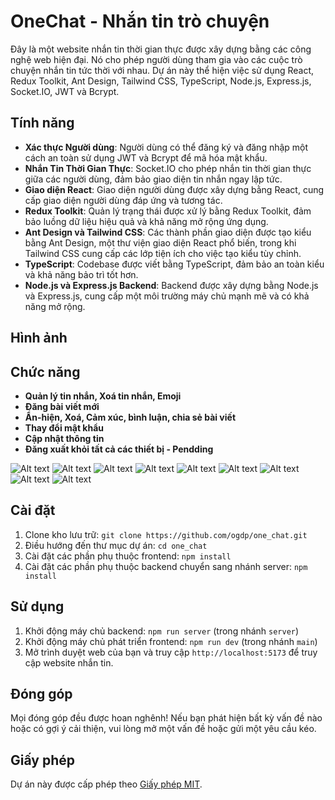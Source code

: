 <!-- ```markdown -->

# OneChat - Nhắn tin trò chuyện

Đây là một website nhắn tin thời gian thực được xây dựng bằng các công nghệ web hiện đại. Nó cho phép người dùng tham gia vào các cuộc trò chuyện nhắn tin tức thời với nhau. Dự án này thể hiện việc sử dụng React, Redux Toolkit, Ant Design, Tailwind CSS, TypeScript, Node.js, Express.js, Socket.IO, JWT và Bcrypt.

## Tính năng

- **Xác thực Người dùng**: Người dùng có thể đăng ký và đăng nhập một cách an toàn sử dụng JWT và Bcrypt để mã hóa mật khẩu.
- **Nhắn Tin Thời Gian Thực**: Socket.IO cho phép nhắn tin thời gian thực giữa các người dùng, đảm bảo giao diện tin nhắn ngay lập tức.
- **Giao diện React**: Giao diện người dùng được xây dựng bằng React, cung cấp giao diện người dùng đáp ứng và tương tác.
- **Redux Toolkit**: Quản lý trạng thái được xử lý bằng Redux Toolkit, đảm bảo luồng dữ liệu hiệu quả và khả năng mở rộng ứng dụng.
- **Ant Design và Tailwind CSS**: Các thành phần giao diện được tạo kiểu bằng Ant Design, một thư viện giao diện React phổ biến, trong khi Tailwind CSS cung cấp các lớp tiện ích cho việc tạo kiểu tùy chỉnh.
- **TypeScript**: Codebase được viết bằng TypeScript, đảm bảo an toàn kiểu và khả năng bảo trì tốt hơn.
- **Node.js và Express.js Backend**: Backend được xây dựng bằng Node.js và Express.js, cung cấp một môi trường máy chủ mạnh mẽ và có khả năng mở rộng.

## Hình ảnh

## Chức năng

- **Quản lý tin nhắn, Xoá tin nhắn, Emoji**
- **Đăng bài viết mới**
- **Ẩn-hiện, Xoá, Cảm xúc, bình luận, chia sẻ bài viết**
- **Thay đổi mật khẩu**
- **Cập nhật thông tin**
- **Đăng xuất khỏi tất cả các thiết bị - Pendding**

![Alt text](https://res.cloudinary.com/dihqzuybm/image/upload/v1716395610/images_noname/ofpvbxbxb38wv2xvlowd.png)
![Alt text](https://res.cloudinary.com/dihqzuybm/image/upload/v1716395920/images_noname/ntdgvcznzzgd8cyqvlrt.png)
![Alt text](https://res.cloudinary.com/dihqzuybm/image/upload/v1716394721/images_noname/f0ciecrrobz1ynqh2tnv.png)
![Alt text](https://res.cloudinary.com/dihqzuybm/image/upload/v1716396168/images_noname/gfhqekq66f2in6rl1nqj.png)
![Alt text](https://res.cloudinary.com/dihqzuybm/image/upload/v1713900247/images_noname/wk9jor09vogogylf1orr.png)
![Alt text](https://res.cloudinary.com/dihqzuybm/image/upload/v1716396275/images_noname/nflrp4mkvoreymoxv54y.png)
![Alt text](https://res.cloudinary.com/dihqzuybm/image/upload/v1715066983/images_noname/oyeeip0zhornqbevibqk.png)
![Alt text](https://res.cloudinary.com/dihqzuybm/image/upload/v1716394610/images_noname/cr8977zuoaacf4ovmrs9.png)
![Alt text](https://res.cloudinary.com/dihqzuybm/image/upload/v1716395024/images_noname/liapxmupnouvd1gp9lnz.png)

## Cài đặt

1. Clone kho lưu trữ: `git clone https://github.com/ogdp/one_chat.git`
2. Điều hướng đến thư mục dự án: `cd one_chat`
3. Cài đặt các phần phụ thuộc frontend: `npm install`
4. Cài đặt các phần phụ thuộc backend chuyển sang nhánh server: `npm install`

## Sử dụng

1. Khởi động máy chủ backend: `npm run server` (trong nhánh `server`)
2. Khởi động máy chủ phát triển frontend: `npm run dev` (trong nhánh `main`)
3. Mở trình duyệt web của bạn và truy cập `http://localhost:5173` để truy cập website nhắn tin.

## Đóng góp

Mọi đóng góp đều được hoan nghênh! Nếu bạn phát hiện bất kỳ vấn đề nào hoặc có gợi ý cải thiện, vui lòng mở một vấn đề hoặc gửi một yêu cầu kéo.

## Giấy phép

Dự án này được cấp phép theo [Giấy phép MIT](LICENSE).

<!-- ``` -->
